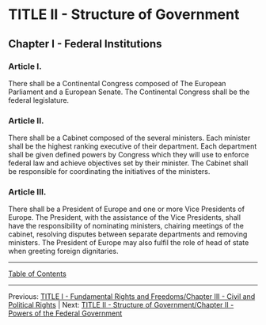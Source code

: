 # TITLE II - Structure of Government

## Chapter I - Federal Institutions

### Article I. 
There shall be a Continental Congress composed of The European Parliament and a European Senate. The Continental Congress shall be the federal legislature.

### Article II.
There shall be a Cabinet composed of the several ministers. Each minister shall be the highest ranking executive of their department. Each department shall be given defined powers by Congress which they will use to enforce federal law and achieve objectives set by their minister. The Cabinet shall be responsible for coordinating the initiatives of the ministers. 

### Article III.
There shall be a President of Europe and one or more Vice Presidents of Europe. The President, with the assistance of the Vice Presidents, shall have the responsibility of nominating ministers, chairing meetings of the cabinet, resolving disputes between separate departments and removing ministers. The President of Europe may also fulfil the role of head of state when greeting foreign dignitaries.

---

[Table of Contents](TABLE_OF_CONTENTS.md)

---
Previous: [TITLE I - Fundamental Rights and Freedoms/Chapter III - Civil and Political Rights](TITLE_1_CH_3.md) | Next: [TITLE II - Structure of Government/Chapter II - Powers of the Federal Government](TITLE_2_CH_2.md)
